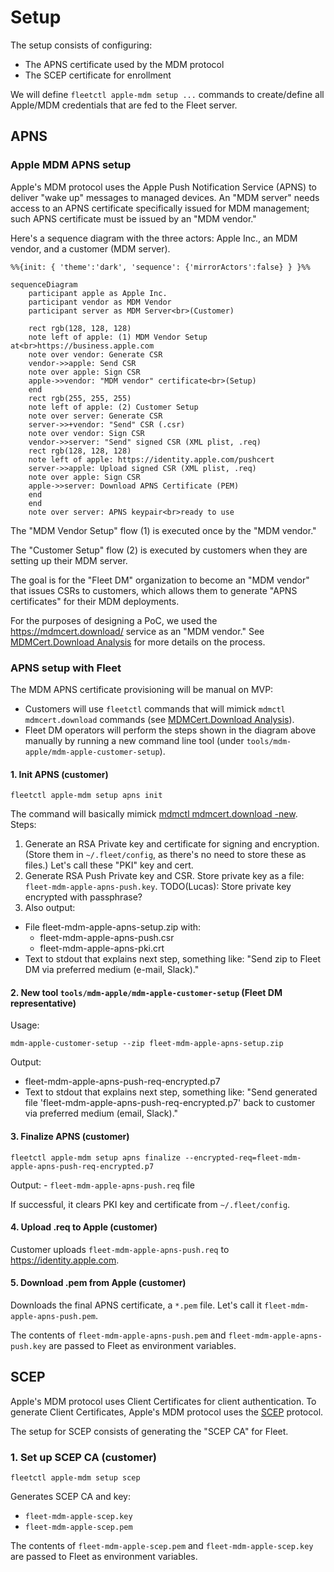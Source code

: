 # Setup

The setup consists of configuring:
- The APNS certificate used by the MDM protocol
- The SCEP certificate for enrollment

We will define `fleetctl apple-mdm setup ...` commands to create/define all Apple/MDM credentials that are fed to the Fleet server.

## APNS

### Apple MDM APNS setup

Apple's MDM protocol uses the Apple Push Notification Service (APNS) to deliver "wake up" messages to managed devices.
An "MDM server" needs access to an APNS certificate specifically issued for MDM management; such APNS certificate must be issued by an "MDM vendor."

Here's a sequence diagram with the three actors: Apple Inc., an MDM vendor, and a customer (MDM server).

```mermaid
%%{init: { 'theme':'dark', 'sequence': {'mirrorActors':false} } }%%

sequenceDiagram
    participant apple as Apple Inc.
    participant vendor as MDM Vendor
    participant server as MDM Server<br>(Customer)

    rect rgb(128, 128, 128)
    note left of apple: (1) MDM Vendor Setup at<br>https://business.apple.com
    note over vendor: Generate CSR
    vendor->>apple: Send CSR
    note over apple: Sign CSR
    apple->>vendor: "MDM vendor" certificate<br>(Setup)
    end
    rect rgb(255, 255, 255)
    note left of apple: (2) Customer Setup
    note over server: Generate CSR
    server->>+vendor: "Send" CSR (.csr)
    note over vendor: Sign CSR
    vendor->>server: "Send" signed CSR (XML plist, .req)
    rect rgb(128, 128, 128)
    note left of apple: https://identity.apple.com/pushcert
    server->>apple: Upload signed CSR (XML plist, .req)
    note over apple: Sign CSR
    apple->>server: Download APNS Certificate (PEM)
    end
    end
    note over server: APNS keypair<br>ready to use
```

The "MDM Vendor Setup" flow (1) is executed once by the "MDM vendor."

The "Customer Setup" flow (2) is executed by customers when they are setting up their MDM server.

The goal is for the "Fleet DM" organization to become an "MDM vendor" that issues CSRs to customers, which allows them to generate "APNS certificates" for their MDM deployments.

For the purposes of designing a PoC, we used the https://mdmcert.download/ service as an "MDM vendor."
See [MDMCert.Download Analysis](./mdmcert.download-analysis.md) for more details on the process.

### APNS setup with Fleet

The MDM APNS certificate provisioning will be manual on MVP:
- Customers will use `fleetctl` commands that will mimick `mdmctl mdmcert.download` commands (see [MDMCert.Download Analysis](mdmcert.download-analysis.md)).
- Fleet DM operators will perform the steps shown in the diagram above manually by running a new command line tool (under `tools/mdm-apple/mdm-apple-customer-setup`).

#### 1. Init APNS (customer)

`fleetctl apple-mdm setup apns init` 

The command will basically mimick [mdmctl mdmcert.download -new](https://github.com/micromdm/micromdm/blob/main/cmd/mdmctl/mdmcert.download.go).
Steps:
1. Generate an RSA Private key and certificate for signing and encryption. 
(Store them in `~/.fleet/config`, as there's no need to store these as files.) 
Let's call these "PKI" key and cert.
2. Generate RSA Push Private key and CSR. Store private key as a file: `fleet-mdm-apple-apns-push.key`. 
TODO(Lucas): Store private key encrypted with passphrase?
3. Also output:
- File fleet-mdm-apple-apns-setup.zip with:
	- fleet-mdm-apple-apns-push.csr
	- fleet-mdm-apple-apns-pki.crt
- Text to stdout that explains next step, something like:
	"Send zip to Fleet DM via preferred medium (e-mail, Slack)."

#### 2. New tool `tools/mdm-apple/mdm-apple-customer-setup` (Fleet DM representative)

Usage: 
```
mdm-apple-customer-setup --zip fleet-mdm-apple-apns-setup.zip
```

Output:
- fleet-mdm-apple-apns-push-req-encrypted.p7
- Text to stdout that explains next step, something like:
	"Send generated file 'fleet-mdm-apple-apns-push-req-encrypted.p7' back to customer via preferred medium (email, Slack)."

#### 3. Finalize APNS (customer)

`fleetctl apple-mdm setup apns finalize --encrypted-req=fleet-mdm-apple-apns-push-req-encrypted.p7`

Output:
	- `fleet-mdm-apple-apns-push.req` file

If successful, it clears PKI key and certificate from `~/.fleet/config`.

#### 4. Upload .req to Apple (customer)

Customer uploads `fleet-mdm-apple-apns-push.req` to https://identity.apple.com.

#### 5. Download .pem from Apple (customer)

Downloads the final APNS certificate, a `*.pem` file. Let's call it `fleet-mdm-apple-apns-push.pem`.

The contents of `fleet-mdm-apple-apns-push.pem` and `fleet-mdm-apple-apns-push.key` are passed to Fleet as environment variables.

## SCEP

Apple's MDM protocol uses Client Certificates for client authentication. To generate Client Certificates, Apple's MDM protocol uses the [SCEP](https://en.wikipedia.org/wiki/Simple_Certificate_Enrollment_Protocol) protocol.

The setup for SCEP consists of generating the "SCEP CA" for Fleet.

### 1. Set up SCEP CA (customer)

`fleetctl apple-mdm setup scep`

Generates SCEP CA and key:
- `fleet-mdm-apple-scep.key`
- `fleet-mdm-apple-scep.pem`

The contents of `fleet-mdm-apple-scep.pem` and `fleet-mdm-apple-scep.key` are passed to Fleet as environment variables.

